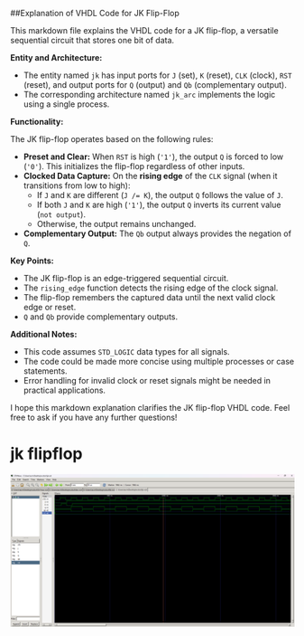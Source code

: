 ##Explanation of VHDL Code for JK Flip-Flop

This markdown file explains the VHDL code for a JK flip-flop, a versatile sequential circuit that stores one bit of data.

**Entity and Architecture:**

- The entity named `jk` has input ports for `J` (set), `K` (reset), `CLK` (clock), `RST` (reset), and output ports for `Q` (output) and `Qb` (complementary output).
- The corresponding architecture named `jk_arc` implements the logic using a single process.

**Functionality:**

The JK flip-flop operates based on the following rules:

- **Preset and Clear:** When `RST` is high (`'1'`), the output `Q` is forced to low (`'0'`). This initializes the flip-flop regardless of other inputs.
- **Clocked Data Capture:** On the **rising edge** of the `CLK` signal (when it transitions from low to high):
    - If `J` and `K` are different (`J /= K`), the output `Q` follows the value of `J`.
    - If both `J` and `K` are high (`'1'`), the output `Q` inverts its current value (`not output`).
    - Otherwise, the output remains unchanged.
- **Complementary Output:** The `Qb` output always provides the negation of `Q`.

**Key Points:**

- The JK flip-flop is an edge-triggered sequential circuit.
- The `rising_edge` function detects the rising edge of the clock signal.
- The flip-flop remembers the captured data until the next valid clock edge or reset.
- `Q` and `Qb` provide complementary outputs.

**Additional Notes:**

- This code assumes `STD_LOGIC` data types for all signals.
- The code could be made more concise using multiple processes or case statements.
- Error handling for invalid clock or reset signals might be needed in practical applications.

I hope this markdown explanation clarifies the JK flip-flop VHDL code. Feel free to ask if you have any further questions!

# jk flipflop
![Alt text](../Images/jknew.png)
